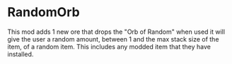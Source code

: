 # RandomOrb
This mod adds 1 new ore that drops the "Orb of Random" when used it will give the user a random amount, between 1 and the max stack size of the item, of a random item. This includes any modded item that they have installed.
